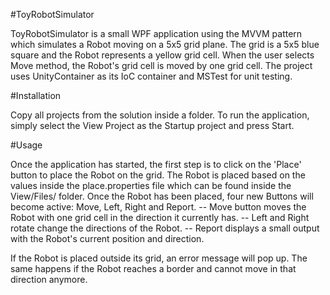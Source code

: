 #ToyRobotSimulator

ToyRobotSimulator is a small WPF application using the MVVM pattern which simulates a Robot moving on a 5x5 grid plane.
The grid is a 5x5 blue square and the Robot represents a yellow grid cell. When the user selects Move method, the Robot's grid cell is moved by one grid cell.
The project uses UnityContainer as its IoC container and MSTest for unit testing.

#Installation

Copy all projects from the solution inside a folder.
To run the application, simply select the View Project as the Startup project and press Start.

#Usage

Once the application has started, the first step is to click on the 'Place' button to place the Robot on the grid.
The Robot is placed based on the values inside the place.properties file which can be found inside the View/Files/ folder.
Once the Robot has been placed, four new Buttons will become active: Move, Left, Right and Report.
-- Move button moves the Robot with one grid cell in the direction it currently has.
-- Left and Right rotate change the directions of the Robot.
-- Report displays a small output with the Robot's current position and direction.

If the Robot is placed outside its grid, an error message will pop up. The same happens if the Robot reaches a border and cannot move in that direction anymore.
